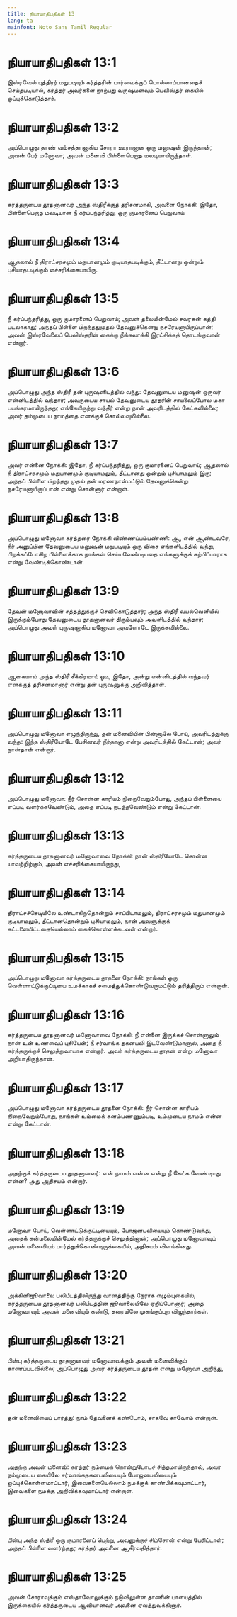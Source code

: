 ```yaml
---
title: நியாயாதிபதிகள் 13
lang: ta
mainfont: Noto Sans Tamil Regular
---
```


# நியாயாதிபதிகள் 13:1

இஸ்ரவேல் புத்திரர் மறுபடியும் கர்த்தரின் பார்வைக்குப் பொல்லாப்பானதைச் செய்தபடியால், கர்த்தர் அவர்களை நாற்பது வருஷமளவும் பெலிஸ்தர் கையில் ஒப்புக்கொடுத்தார்.

# நியாயாதிபதிகள் 13:2

அப்பொழுது தாண் வம்சத்தானாகிய சோரா ஊரானான ஒரு மனுஷன் இருந்தான்; அவன் பேர் மனோவா; அவன் மனைவி பிள்ளைபெறாத மலடியாயிருந்தாள்.

# நியாயாதிபதிகள் 13:3

கர்த்தருடைய தூதனானவர் அந்த ஸ்திரீக்குத் தரிசனமாகி, அவளை நோக்கி: இதோ, பிள்ளைபெறாத மலடியான நீ கர்ப்பந்தரித்து, ஒரு குமாரனைப் பெறுவாய்.

# நியாயாதிபதிகள் 13:4

ஆதலால் நீ திராட்சரசமும் மதுபானமும் குடியாதபடிக்கும், தீட்டானது ஒன்றும் புசியாதபடிக்கும் எச்சரிக்கையாயிரு.

# நியாயாதிபதிகள் 13:5

நீ கர்ப்பந்தரித்து, ஒரு குமாரனைப் பெறுவாய்; அவன் தலையின்மேல் சவரகன் கத்தி படலாகாது; அந்தப் பிள்ளை பிறந்ததுமுதல் தேவனுக்கென்று நசரேயனாயிருப்பான்; அவன் இஸ்ரவேலைப் பெலிஸ்தரின் கைக்கு நீங்கலாக்கி இரட்சிக்கத் தொடங்குவான் என்றார்.

# நியாயாதிபதிகள் 13:6

அப்பொழுது அந்த ஸ்திரீ தன் புருஷனிடத்தில் வந்து: தேவனுடைய மனுஷன் ஒருவர் என்னிடத்தில் வந்தார்; அவருடைய சாயல் தேவனுடைய தூதரின் சாயலைப்போல மகா பயங்கரமாயிருந்தது; எங்கேயிருந்து வந்தீர் என்று நான் அவரிடத்தில் கேட்கவில்லை; அவர் தம்முடைய நாமத்தை எனக்குச் சொல்லவுமில்லை.

# நியாயாதிபதிகள் 13:7

அவர் என்னை நோக்கி: இதோ, நீ கர்ப்பந்தரித்து, ஒரு குமாரனைப் பெறுவாய்; ஆதலால் நீ திராட்சரசமும் மதுபானமும் குடியாமலும், தீட்டானது ஒன்றும் புசியாமலும் இரு; அந்தப் பிள்ளை பிறந்தது முதல் தன் மரணநாள்மட்டும் தேவனுக்கென்று நசரேயனாயிருப்பான் என்று சொன்னார் என்றாள்.

# நியாயாதிபதிகள் 13:8

அப்பொழுது மனோவா கர்த்தரை நோக்கி விண்ணப்பம்பண்ணி: ஆ, என் ஆண்டவரே, நீர் அனுப்பின தேவனுடைய மனுஷன் மறுபடியும் ஒரு விசை எங்களிடத்தில் வந்து, பிறக்கப்போகிற பிள்ளைக்காக நாங்கள் செய்யவேண்டியதை எங்களுக்குக் கற்பிப்பாராக என்று வேண்டிக்கொண்டான்.

# நியாயாதிபதிகள் 13:9

தேவன் மனோவாவின் சத்தத்துக்குச் செவிகொடுத்தார்; அந்த ஸ்திரீ வயல்வெளியில் இருக்கும்போது தேவனுடைய தூதனானவர் திரும்பவும் அவளிடத்தில் வந்தார்; அப்பொழுது அவள் புருஷனாகிய மனோவா அவளோடே இருக்கவில்லை.

# நியாயாதிபதிகள் 13:10

ஆகையால் அந்த ஸ்திரீ சீக்கிரமாய் ஓடி, இதோ, அன்று என்னிடத்தில் வந்தவர் எனக்குத் தரிசனமானார் என்று தன் புருஷனுக்கு அறிவித்தாள்.

# நியாயாதிபதிகள் 13:11

அப்பொழுது மனோவா எழுந்திருந்து, தன் மனைவியின் பின்னாலே போய், அவரிடத்துக்கு வந்து: இந்த ஸ்திரீயோடே பேசினவர் நீர்தானா என்று அவரிடத்தில் கேட்டான்; அவர் நான்தான் என்றார்.

# நியாயாதிபதிகள் 13:12

அப்பொழுது மனோவா: நீர் சொன்ன காரியம் நிறைவேறும்போது, அந்தப் பிள்ளையை எப்படி வளர்க்கவேண்டும், அதை எப்படி நடத்தவேண்டும் என்று கேட்டான்.

# நியாயாதிபதிகள் 13:13

கர்த்தருடைய தூதனானவர் மனோவாவை நோக்கி: நான் ஸ்திரீயோடே சொன்ன யாவற்றிற்கும், அவள் எச்சரிக்கையாயிருந்து,

# நியாயாதிபதிகள் 13:14

திராட்சச்செடியிலே உண்டாகிறதொன்றும் சாப்பிடாமலும், திராட்சரசமும் மதுபானமும் குடியாமலும், தீட்டானதொன்றும் புசியாமலும், நான் அவளுக்குக் கட்டளையிட்டதையெல்லாம் கைக்கொள்ளக்கடவள் என்றார்.

# நியாயாதிபதிகள் 13:15

அப்பொழுது மனோவா கர்த்தருடைய தூதனை நோக்கி: நாங்கள் ஒரு வெள்ளாட்டுக்குட்டியை உமக்காகச் சமைத்துக்கொண்டுவருமட்டும் தரித்திரும் என்றான்.

# நியாயாதிபதிகள் 13:16

கர்த்தருடைய தூதனானவர் மனோவாவை நோக்கி: நீ என்னை இருக்கச் சொன்னாலும் நான் உன் உணவைப் புசியேன்; நீ சர்வாங்க தகனபலி இடவேண்டுமானால், அதை நீ கர்த்தருக்குச் செலுத்துவாயாக என்றார். அவர் கர்த்தருடைய தூதன் என்று மனோவா அறியாதிருந்தான்.

# நியாயாதிபதிகள் 13:17

அப்பொழுது மனோவா கர்த்தருடைய தூதனை நோக்கி: நீர் சொன்ன காரியம் நிறைவேறும்போது, நாங்கள் உம்மைக் கனம்பண்ணும்படி, உம்முடைய நாமம் என்ன என்று கேட்டான்.

# நியாயாதிபதிகள் 13:18

அதற்குக் கர்த்தருடைய தூதனானவர்: என் நாமம் என்ன என்று நீ கேட்க வேண்டியது என்ன? அது அதிசயம் என்றார்.

# நியாயாதிபதிகள் 13:19

மனோவா போய், வெள்ளாட்டுக்குட்டியையும், போஜனபலியையும் கொண்டுவந்து, அதைக் கன்மலையின்மேல் கர்த்தருக்குச் செலுத்தினான்; அப்பொழுது மனோவாவும் அவன் மனைவியும் பார்த்துக்கொண்டிருக்கையில், அதிசயம் விளங்கினது.

# நியாயாதிபதிகள் 13:20

அக்கினிஜூவாலை பலிபீடத்திலிருந்து வானத்திற்கு நேராக எழும்புகையில், கர்த்தருடைய தூதனானவர் பலிபீடத்தின் ஜூவாலையிலே ஏறிப்போனார்; அதை மனோவாவும் அவன் மனைவியும் கண்டு, தரையிலே முகங்குப்புற விழுந்தார்கள்.

# நியாயாதிபதிகள் 13:21

பின்பு கர்த்தருடைய தூதனானவர் மனோவாவுக்கும் அவன் மனைவிக்கும் காணப்படவில்லை; அப்பொழுது அவர் கர்த்தருடைய தூதன் என்று மனோவா அறிந்து,

# நியாயாதிபதிகள் 13:22

தன் மனைவியைப் பார்த்து: நாம் தேவனைக் கண்டோம், சாகவே சாவோம் என்றான்.

# நியாயாதிபதிகள் 13:23

அதற்கு அவன் மனைவி: கர்த்தர் நம்மைக் கொன்றுபோடச் சித்தமாயிருந்தால், அவர் நம்முடைய கையிலே சர்வாங்கதகனபலியையும் போஜனபலியையும் ஒப்புக்கொள்ளமாட்டார், இவைகளையெல்லாம் நமக்குக் காண்பிக்கவுமாட்டார், இவைகளை நமக்கு அறிவிக்கவுமாட்டார் என்றாள்.

# நியாயாதிபதிகள் 13:24

பின்பு அந்த ஸ்திரீ ஒரு குமாரனைப் பெற்று, அவனுக்குச் சிம்சோன் என்று பேரிட்டாள்; அந்தப் பிள்ளை வளர்ந்தது; கர்த்தர் அவனை ஆசீர்வதித்தார்.

# நியாயாதிபதிகள் 13:25

அவன் சோராவுக்கும் எஸ்தாவோலுக்கும் நடுவிலுள்ள தாணின் பாளயத்தில் இருக்கையில் கர்த்தருடைய ஆவியானவர் அவனை ஏவத்துவக்கினார்.

